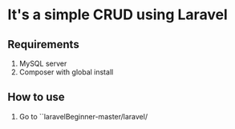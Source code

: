 # It's a simple CRUD using Laravel

## Requirements

1. MySQL server
2. Composer with global install

## How to use

1. Go to ``laravelBeginner-master/laravel/ 
